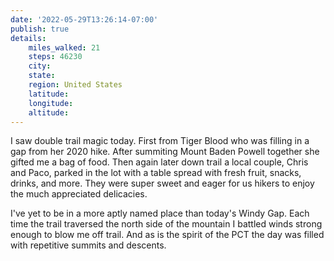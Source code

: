 ```yaml
---
date: '2022-05-29T13:26:14-07:00'
publish: true
details:
    miles_walked: 21
    steps: 46230
    city:
    state:
    region: United States
    latitude:
    longitude:
    altitude:
---
```

I saw double trail magic today. First from Tiger Blood who was filling in a gap from her 2020 hike. After summiting Mount Baden Powell together she gifted me a bag of food. Then again later down trail a local couple, Chris and Paco, parked in the lot with a table spread with fresh fruit, snacks, drinks, and more. They were super sweet and eager for us hikers to enjoy the much appreciated delicacies. 

I've yet to be in a more aptly named place than today's Windy Gap. Each time the trail traversed the north side of the mountain I battled winds strong enough to blow me off trail. And as is the spirit of the PCT the day was filled with repetitive summits and descents.